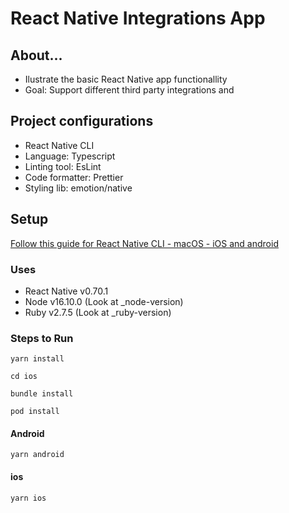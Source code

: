 # React Native Integrations App

<h2>About...</h2>

- Ilustrate the basic React Native app functionallity
- Goal: Support different third party integrations and

<h2>Project configurations</h2>

- React Native CLI
- Language: Typescript
- Linting tool: EsLint
- Code formatter: Prettier
- Styling lib: emotion/native

<h2>Setup</h2>

[Follow this guide for React Native CLI - macOS - iOS and android](https://reactnative.dev/docs/environment-setup)

<h3>Uses</h3>

- React Native v0.70.1
- Node v16.10.0 (Look at \_node-version)
- Ruby v2.7.5 (Look at \_ruby-version)

<h3>Steps to Run</h3>

```
yarn install
```

```
cd ios
```

```
bundle install
```

```
pod install
```

<h4>Android</h4>

```
yarn android
```

<h4>ios</h4>

```
yarn ios
```
